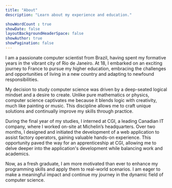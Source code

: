 ```yaml
---
title: "About"
description: "Learn about my experience and education."

showWordCount : true
showDate: false
layoutBackgroundHeaderSpace: false
showAuthor: true
showPagination: false
---
```


I am a passionate computer scientist from Brazil, having spent my formative years in the vibrant city of Rio de Janeiro. At 18, I embarked on an exciting journey to France to pursue my higher education, embracing the challenges and opportunities of living in a new country and adapting to newfound responsibilities.

My decision to study computer science was driven by a deep-seated logical mindset and a desire to create. Unlike pure mathematics or physics, computer science captivates me because it blends logic with creativity, much like painting or music. This discipline allows me to craft unique solutions and continually improve my skills through practice.

During the final year of my studies, I interned at CGI, a leading Canadian IT company, where I worked on-site at Michelin’s headquarters. Over two months, I designed and initiated the development of a web application to assist factory operators, gaining valuable hands-on experience. This opportunity paved the way for an apprenticeship at CGI, allowing me to delve deeper into the application's development while balancing work and academics.

Now, as a fresh graduate, I am more motivated than ever to enhance my programming skills and apply them to real-world scenarios. I am eager to make a meaningful impact and continue my journey in the dynamic field of computer science.
